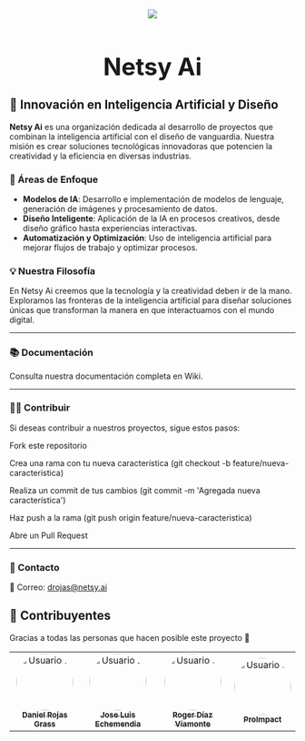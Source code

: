 <div align=center>
  <a href="#"><img src="https://avatars.githubusercontent.com/u/191610133?s=200&v=4" length:"1200px" width:"600px"></a>
</div>

<h1 align="center" style="font-size: 3em;">Netsy Ai</h1>

## 🧐 Innovación en Inteligencia Artificial y Diseño

**Netsy Ai** es una organización dedicada al desarrollo de proyectos que combinan la inteligencia artificial con el diseño de vanguardia. Nuestra misión es crear soluciones tecnológicas innovadoras que potencien la creatividad y la eficiencia en diversas industrias.

### 🔮 Áreas de Enfoque
- **Modelos de IA**: Desarrollo e implementación de modelos de lenguaje, generación de imágenes y procesamiento de datos.
- **Diseño Inteligente**: Aplicación de la IA en procesos creativos, desde diseño gráfico hasta experiencias interactivas.
- **Automatización y Optimización**: Uso de inteligencia artificial para mejorar flujos de trabajo y optimizar procesos.

### 💡 Nuestra Filosofía
En Netsy Ai creemos que la tecnología y la creatividad deben ir de la mano. Exploramos las fronteras de la inteligencia artificial para diseñar soluciones únicas que transforman la manera en que interactuamos con el mundo digital.

---
### 📚 Documentación

Consulta nuestra documentación completa en Wiki.

---
### 👨‍💻 Contribuir

Si deseas contribuir a nuestros proyectos, sigue estos pasos:

Fork este repositorio

Crea una rama con tu nueva característica (git checkout -b feature/nueva-caracteristica)

Realiza un commit de tus cambios (git commit -m 'Agregada nueva característica')

Haz push a la rama (git push origin feature/nueva-caracteristica)

Abre un Pull Request

---
### 📢 Contacto

📧 Correo: drojas@netsy.ai

## 🚀 Contribuyentes  

Gracias a todas las personas que hacen posible este proyecto 💖  

<table aling="center">
  <tr>
    <td align="center">
      <a href="https://github.com/DanRo3">
        <img src="https://avatars.githubusercontent.com/u/105675604?s=70&v=4" width="100px;" alt="Usuario 1" style="border-radius: 50%;"/>
        <br /><sub><b>Daniel Rojas Grass</b></sub>
      </a>
    </td>
    <td align="center">
      <a href="https://github.com/Jose-luis-echemendia">
        <img src="https://avatars.githubusercontent.com/u/126753118?v=4" width="100px;" alt="Usuario 2" style="border-radius: 50%;"/>
        <br /><sub><b>Jose Luis Echemendia</b></sub>
      </a>
    </td>
    <td align="center">
      <a href="https://github.com/rogerdv0009">
        <img src="https://avatars.githubusercontent.com/u/175174553?v=4" width="100px;" alt="Usuario 3" style="border-radius: 50%;"/>
        <br /><sub><b>Roger Díaz Viamonte</b></sub>
      </a>
    </td>
    <td align="center">
      <a href="https://github.com/ProImpact">
        <img src="https://avatars.githubusercontent.com/u/142456751?v=4" width="100px;" alt="Usuario 3" style="border-radius: 50%;"/>
        <br /><sub><b>ProImpact</b></sub>
      </a>
    </td>
  </tr>
</table>

